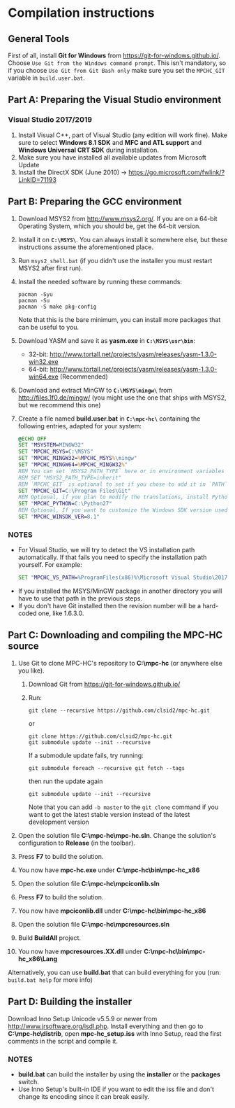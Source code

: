 # Compilation instructions

## General Tools

First of all, install **Git for Windows** from <https://git-for-windows.github.io/>.
Choose `Use Git from the Windows command prompt`. This isn't mandatory, so if you choose
`Use Git from Git Bash only` make sure you set the `MPCHC_GIT` variable in `build.user.bat`.


## Part A: Preparing the Visual Studio environment

### Visual Studio 2017/2019

1. Install Visual C++, part of Visual Studio (any edition will work fine).
   Make sure to select **Windows 8.1 SDK** and **MFC and ATL support** and **Windows Universal CRT SDK** during installation.
2. Make sure you have installed all available updates from Microsoft Update
3. Install the DirectX SDK (June 2010) → <https://go.microsoft.com/fwlink/?LinkID=71193>


## Part B: Preparing the GCC environment

1. Download MSYS2 from <http://www.msys2.org/>.
   If you are on a 64-bit Operating System, which you should be, get the 64-bit version.
2. Install it on **`C:\MSYS\`**. You can always install it somewhere else, but these instructions
   assume the aforementioned place.
3. Run `msys2_shell.bat` (if you didn't use the installer you must restart MSYS2 after first run).
4. Install the needed software by running these commands:
   ```text
   pacman -Syu
   pacman -Su
   pacman -S make pkg-config
   ```
   Note that this is the bare minimum, you can install more packages that can be useful to you.
5. Download YASM and save it as **yasm.exe** in **`C:\MSYS\usr\bin`**:
   * 32-bit: <http://www.tortall.net/projects/yasm/releases/yasm-1.3.0-win32.exe>
   * 64-bit: <http://www.tortall.net/projects/yasm/releases/yasm-1.3.0-win64.exe> (Recommended)
6. Download and extract MinGW to **`C:\MSYS\mingw\`** from <http://files.1f0.de/mingw/>
   (you might use the one that ships with MSYS2, but we recommend this one)
7. Create a file named **build.user.bat** in **`C:\mpc-hc\`** containing the following entries,
   adapted for your system:

    ```bat
    @ECHO OFF
    SET "MSYSTEM=MINGW32"
    SET "MPCHC_MSYS=C:\MSYS"
    SET "MPCHC_MINGW32=%MPCHC_MSYS%\mingw"
    SET "MPCHC_MINGW64=%MPCHC_MINGW32%"
    REM You can set `MSYS2_PATH_TYPE` here or in environment variables so that Git is properly added to your `PATH`
    REM SET "MSYS2_PATH_TYPE=inherit"
    REM `MPCHC_GIT` is optional to set if you chose to add it in `PATH` when installing it and have set `MSYS2_PATH_TYPE`
    SET "MPCHC_GIT=C:\Program Files\Git"
    REM Optional, if you plan to modify the translations, install Python 2.7 or set the variable to its path
    SET "MPCHC_PYTHON=C:\Python27"
    REM Optional, If you want to customize the Windows SDK version used, set the variable
    SET "MPCHC_WINSDK_VER=8.1"
    ```

### NOTES

* For Visual Studio, we will try to detect the VS installation path automatically.
  If that fails you need to specify the installation path yourself. For example:
  ```bat
  SET "MPCHC_VS_PATH=%ProgramFiles(x86)%\Microsoft Visual Studio\2017\Community\"
  ```
* If you installed the MSYS/MinGW package in another directory you will have to use that path in the previous steps.
* If you don't have Git installed then the revision number will be a hard-coded one, like 1.6.3.0.


## Part C: Downloading and compiling the MPC-HC source

1. Use Git to clone MPC-HC's repository to **C:\mpc-hc** (or anywhere else you like).

    1. Download Git from <https://git-for-windows.github.io/>
    2. Run:

        ```text
        git clone --recursive https://github.com/clsid2/mpc-hc.git
        ```

        or

        ```text
        git clone https://github.com/clsid2/mpc-hc.git
        git submodule update --init --recursive
        ```

        If a submodule update fails, try running:

        ```text
        git submodule foreach --recursive git fetch --tags
        ```

        then run the update again

        ```text
        git submodule update --init --recursive
        ```

        Note that you can add `-b master` to the `git clone` command if you want to get the latest
        stable version instead of the latest development version
2. Open the solution file **C:\mpc-hc\mpc-hc.sln**.
   Change the solution's configuration to **Release** (in the toolbar).
3. Press **F7** to build the solution.
4. You now have **mpc-hc.exe** under **C:\mpc-hc\bin\mpc-hc_x86**
5. Open the solution file **C:\mpc-hc\mpciconlib.sln**
6. Press **F7** to build the solution.
7. You now have **mpciconlib.dll** under **C:\mpc-hc\bin\mpc-hc_x86**
8. Open the solution file **C:\mpc-hc\mpcresources.sln**
9. Build **BuildAll** project.
10. You now have **mpcresources.XX.dll** under **C:\mpc-hc\bin\mpc-hc_x86\Lang**

Alternatively, you can use **build.bat** that can build everything for you (run: `build.bat help` for more info)


## Part D: Building the installer

Download Inno Setup Unicode v5.5.9 or newer from <http://www.jrsoftware.org/isdl.php>.
Install everything and then go to **C:\mpc-hc\distrib**, open **mpc-hc_setup.iss** with Inno Setup,
read the first comments in the script and compile it.

### NOTES

* **build.bat** can build the installer by using the **installer** or the **packages** switch.
* Use Inno Setup's built-in IDE if you want to edit the iss file and don't change its encoding since it can break easily.
